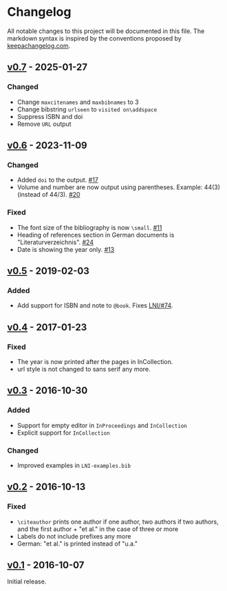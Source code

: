 # Changelog

All notable changes to this project will be documented in this file.
The markdown syntax is inspired by the conventions proposed by [keepachangelog.com](https://keepachangelog.com/).

## [v0.7] - 2025-01-27

### Changed

* Change `maxcitenames` and `maxbibnames` to 3
* Change bibstring `urlseen` to `visited on\addspace`
* Suppress ISBN and doi
* Remove `URL` output

## [v0.6] - 2023-11-09

### Changed

* Added `doi` to the output. [#17](https://github.com/gi-ev/biblatex-lni/pull/17)
* Volume and number are now output using parentheses. Example: 44(3) (instead of 44/3). [#20](https://github.com/gi-ev/biblatex-lni/pull/20)

### Fixed

* The font size of the bibliography is now `\small`. [#11](https://github.com/gi-ev/biblatex-lni/pull/11)
* Heading of references section in German documents is "Literaturverzeichnis". [#24](https://github.com/gi-ev/biblatex-lni/pull/24)
* Date is showing the year only. [#13](https://github.com/gi-ev/biblatex-lni/pull/13)

## [v0.5] - 2019-02-03

### Added

* Add support for ISBN and note to `@book`. Fixes [LNI/#74](https://github.com/gi-ev/LNI/issues/74).

## [v0.4] - 2017-01-23

### Fixed

* The year is now printed after the pages in InCollection.
* url style is not changed to sans serif any more.

## [v0.3] - 2016-10-30

### Added

* Support for empty editor in `InProceedings` and `InCollection`
* Explicit support for `InCollection`

### Changed

* Improved examples in `LNI-examples.bib`

## [v0.2] - 2016-10-13

### Fixed

* `\citeauthor` prints one author if one author, two authors if two authors, and the first author + "et al." in the case of three or more
* Labels do not include prefixes any more
* German: "et al." is printed instead of "u.a."

## [v0.1] - 2016-10-07

Initial release.

[v0.1]: https://github.com/gi-ev/biblatex-lni/tree/v0.1
[v0.2]: https://github.com/gi-ev/biblatex-lni/compare/v0.1...v0.2
[v0.3]: https://github.com/gi-ev/biblatex-lni/compare/v0.2...v0.3
[v0.4]: https://github.com/gi-ev/biblatex-lni/compare/v0.3...v0.4
[v0.5]: https://github.com/gi-ev/biblatex-lni/compare/v0.4...v0.5
[v0.6]: https://github.com/gi-ev/biblatex-lni/compare/v0.5...v0.6
[v0.7]: https://github.com/gi-ev/biblatex-lni/compare/v0.6...v0.7

<!-- markdownlint-disable-file MD013 MD024 CHANGELOG-RULE-003 -->
